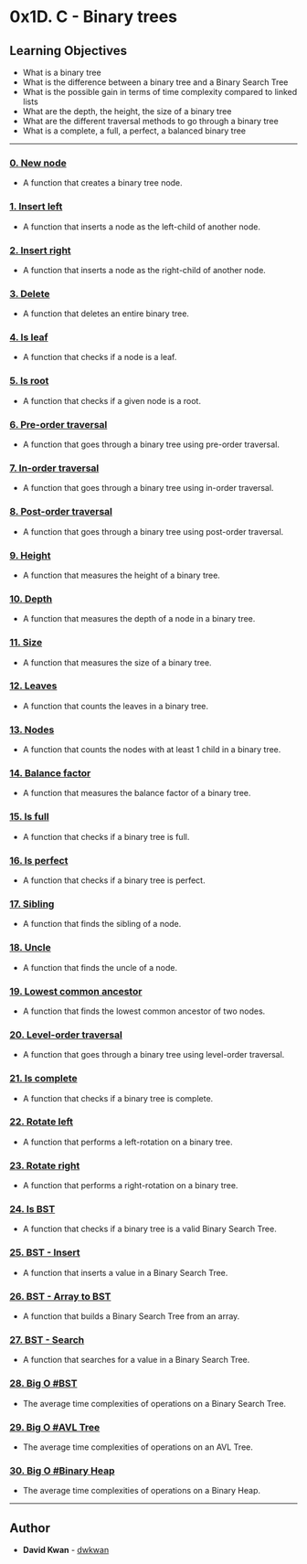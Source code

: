 # 0x1D. C - Binary trees

## Learning Objectives

* What is a binary tree
* What is the difference between a binary tree and a Binary Search Tree
* What is the possible gain in terms of time complexity compared to linked lists
* What are the depth, the height, the size of a binary tree
* What are the different traversal methods to go through a binary tree
* What is a complete, a full, a perfect, a balanced binary tree

---

### [0. New node](./0-binary_tree_node.c)
* A function that creates a binary tree node.


### [1. Insert left](./1-binary_tree_insert_left.c)
* A function that inserts a node as the left-child of another node.


### [2. Insert right](./2-binary_tree_insert_right.c)
* A function that inserts a node as the right-child of another node.


### [3. Delete](./3-binary_tree_delete.c)
* A function that deletes an entire binary tree.


### [4. Is leaf](./4-binary_tree_is_leaf.c)
* A function that checks if a node is a leaf.


### [5. Is root](./5-binary_tree_is_root.c)
* A function that checks if a given node is a root.


### [6. Pre-order traversal](./6-binary_tree_preorder.c)
* A function that goes through a binary tree using pre-order traversal.


### [7. In-order traversal](./7-binary_tree_inorder.c)
* A function that goes through a binary tree using in-order traversal.


### [8. Post-order traversal](./8-binary_tree_postorder.c)
* A function that goes through a binary tree using post-order traversal.


### [9. Height](./9-binary_tree_height.c)
* A function that measures the height of a binary tree.


### [10. Depth](./10-binary_tree_depth.c)
* A function that measures the depth of a node in a binary tree.


### [11. Size](./11-binary_tree_size.c)
* A function that measures the size of a binary tree.


### [12. Leaves](./12-binary_tree_leaves.c)
* A function that counts the leaves in a binary tree.


### [13. Nodes](./13-binary_tree_nodes.c)
* A function that counts the nodes with at least 1 child in a binary tree.


### [14. Balance factor](./14-binary_tree_balance.c)
* A function that measures the balance factor of a binary tree.


### [15. Is full](./15-binary_tree_is_full.c)
* A function that checks if a binary tree is full.


### [16. Is perfect](./16-binary_tree_is_perfect.c)
* A function that checks if a binary tree is perfect.


### [17. Sibling](./17-binary_tree_sibling.c)
* A function that finds the sibling of a node.


### [18. Uncle](./18-binary_tree_uncle.c)
* A function that finds the uncle of a node.


### [19. Lowest common ancestor](./100-binary_trees_ancestor.c)
* A function that finds the lowest common ancestor of two nodes.


### [20. Level-order traversal](./101-binary_tree_levelorder.c)
* A function that goes through a binary tree using level-order traversal.


### [21. Is complete](./102-binary_tree_is_complete.c)
* A function that checks if a binary tree is complete.


### [22. Rotate left](./103-binary_tree_rotate_left.c)
* A function that performs a left-rotation on a binary tree.


### [23. Rotate right](./104-binary_tree_rotate_right.c)
* A function that performs a right-rotation on a binary tree.


### [24. Is BST](./110-binary_tree_is_bst.c)
* A function that checks if a binary tree is a valid Binary Search Tree.


### [25. BST - Insert](./111-bst_insert.c)
* A function that inserts a value in a Binary Search Tree.


### [26. BST - Array to BST](./112-array_to_bst.c)
* A function that builds a Binary Search Tree from an array.


### [27. BST - Search](./113-bst_search.c)
* A function that searches for a value in a Binary Search Tree.

### [28. Big O #BST](./115-O)
* The average time complexities of operations on a Binary Search Tree.

### [29. Big O #AVL Tree](./125-O)
* The average time complexities of operations on an AVL Tree.

### [30. Big O #Binary Heap](./135-O)
* The average time complexities of operations on a Binary Heap.

---

## Author
* **David Kwan** - [dwkwan](https://github.com/dwkwan)